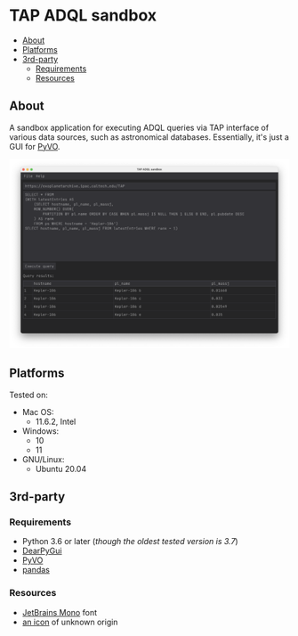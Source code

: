# TAP ADQL sandbox

<!-- MarkdownTOC -->

- [About](#about)
- [Platforms](#platforms)
- [3rd-party](#3rd-party)
    - [Requirements](#requirements)
    - [Resources](#resources)

<!-- /MarkdownTOC -->

## About

A sandbox application for executing ADQL queries via TAP interface of various data sources, such as astronomical databases. Essentially, it's just a GUI for [PyVO](https://pypi.org/project/pyvo/).

![TAP ADQL sandbox](./misc/screenshot-main-macos.png "TAP ADQL sandbox")

## Platforms

Tested on:

- Mac OS:
    + 11.6.2, Intel
- Windows:
    + 10
    + 11
- GNU/Linux:
    + Ubuntu 20.04

## 3rd-party

### Requirements

- Python 3.6 or later (*though the oldest tested version is 3.7*)
- [DearPyGui](https://pypi.org/project/dearpygui/)
- [PyVO](https://pypi.org/project/pyvo/)
- [pandas](https://pypi.org/project/pandas/)

### Resources

- [JetBrains Mono](https://www.jetbrains.com/lp/mono/) font
- [an icon](/src/tap-adql-sandbox/icons) of unknown origin
